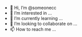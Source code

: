 - 👋 Hi, I’m @someonecc
- 👀 I’m interested in ...
- 🌱 I’m currently learning ...
- 💞️ I’m looking to collaborate on ...
- 📫 How to reach me ...

<!---
someonecc/someonecc is a ✨ special ✨ repository because its `README.md` (this file) appears on your GitHub profile.
You can click the Preview link to take a look at your changes.
--->
